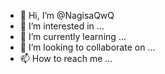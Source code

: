 - 👋 Hi, I’m @NagisaQwQ
- 👀 I’m interested in ...
- 🌱 I’m currently learning ...
- 💞️ I’m looking to collaborate on ...
- 📫 How to reach me ...

<!---
NagisaQwQ/NagisaQwQ is a ✨ special ✨ repository because its `README.md` (this file) appears on your GitHub profile.
You can click the Preview link to take a look at your changes.
--->
